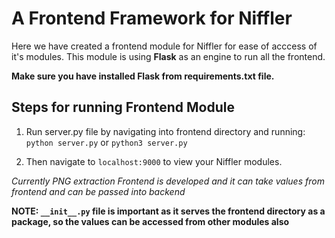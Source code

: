 # A Frontend Framework for Niffler

Here we have created a frontend module for Niffler for ease of acccess of it's modules.
This module is using **Flask** as an engine to run all the frontend.

**Make sure you have installed Flask from requirements.txt file.**

## Steps for running Frontend Module

1. Run server.py file by navigating into frontend directory and running:
`python server.py` or `python3 server.py`

2. Then navigate to `localhost:9000` to view your Niffler modules.


*Currently PNG extraction Frontend is developed and it can take values from frontend and can be passed into backend*

**NOTE: `__init__.py` file is important as it serves the frontend directory as a package, so the values can be accessed from other modules also**
